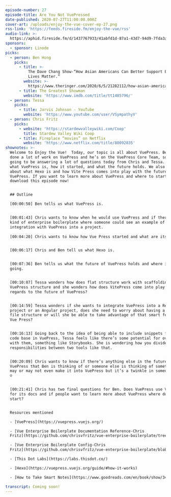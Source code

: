 ```yaml
---
episode-number: 27
episode-title: Are You Not VuePressed
date-published: 2020-07-27T11:00:00.000Z
cover-art: /uploads/enjoy-the-vue-cover-ep-27.png
rss-link: 'https://feeds.fireside.fm/enjoy-the-vue/rss'
audio-link: >-
  https://aphid.fireside.fm/d/1437767933/41abfd1d-87a1-43d7-94d9-7fda3a5120e1/efb386bd-645f-4c15-90ef-cc5ab34f3138.mp3
sponsors:
  - sponsor: Linode
picks:
  - person: Ben Hong
    picks:
      - title: >-
          The Dave Chang Show-“How Asian Americans Can Better Support Black
          Lives Matter.”
        website: >-
          https://www.theringer.com/2020/6/5/21282112/how-asian-americans-can-better-support-black-lives-matter
      - title: The Greatest Showman
        website: 'https://www.imdb.com/title/tt1485796/'
  - person: Tessa
    picks:
      - title: Jarvis Johnson - YouTube
        website: 'https://www.youtube.com/user/VSympathyV'
  - person: Chris Fritz
    picks:
      - website: 'https://stardewvalleywiki.com/Coop'
        title: Stardew Valley Wiki Coop
      - title: Fireplace “movies” on Netflix
        website: 'https://www.netflix.com/title/80092835'
shownotes: >-
  Welcome to Enjoy the Vue!  Today, our topic is all about VuePress. Ben has
  done a lot of work on VuePress and he’s on the VuePress Core Team, so he is
  going to be answering a lot of questions today from Chris and Tessa. We learn
  what VuePress is, how it started, and what the future holds. We also learn
  about what Hexo is and how Vite Press comes into play with the future of
  VuePress. If you want to learn more about VuePress and where to start,
  download this episode now! 


  ## Outline

  [00:00:50] Ben tells us what VuePress is. 


  [00:01:43] Chris wants to know when he would use VuePress and if there’s some
  kind of enterprise boilerplate where someone could see an example of an
  integration with VuePress into a project.  
   
  [00:04:20] Chris wants to know how Vue Press started and what are its origins?


  [00:06:17] Chris and Ben tell us what Hexo is.  


  [00:07:36] Ben tells us what the future of VuePress holds and where is it
  going.


  [00:10:07] Tessa wonders how does flat structure work with scaffolding and the
  VuePress structure and she wonders how does VitePress come into play with
  regards to the future of VuePress?   


  [00:14:59] Tessa wonders if she wants to integrate VuePress into a React
  project or an Angular project, does she need to worry about having a certain
  file structure or will she be able to take advantage of that smart feature of
  Vue Press?


  [00:16:13] Going back to the idea of being able to include snippets from the
  code base in VuePress, Tessa feels like there’s some potential for overlap
  with them, something like Storybooks. She is wondering how you divide the
  responsibilities between two tools like that.


  [00:20:09] Chris wants to know if there’s anything else in the future of
  VuePress that Ben is thinking of or someone else is thinking of something that
  may or may not even make it into VuePress but it’s a twinkle in someone’s eye?
  ☺


  [00:21:41] Chris has two final questions for Ben. Does VuePress use VuePress
  for its docs and if people want to learn more about VuePress where do they
  start?


  Resources mentioned

  - [VuePress](https://vuepress.vuejs.org/)

  - [Vue Enterprise Boilerplate Documentation Reference-Chris
  Fritz](https://github.com/chrisvfritz/vue-enterprise-boilerplate/tree/master/docs)

  - [Vue Enterprise Boilerplate Config-Chris
  Fritz](https://github.com/chrisvfritz/vue-enterprise-boilerplate/blob/master/.vuepress/config.js)

  - [This Dot Labs](https://labs.thisdot.co/)

  - [Hexo](https://vuepress.vuejs.org/guide/#how-it-works)

  - [How to Take Smart Notes](https://www.goodreads.com/en/book/show/34507927-how-to-take-smart-notes) (Sönke Ahrens; mentioned in [e23](https://enjoythevue.io/episodes/23))

transcript: Coming soon!
---
```


